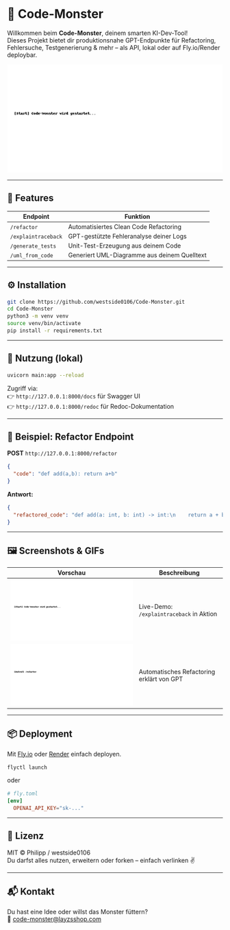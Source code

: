 # 🧠 Code-Monster

Willkommen beim **Code-Monster**, deinem smarten KI-Dev-Tool!  
Dieses Projekt bietet dir produktionsnahe GPT-Endpunkte für Refactoring, Fehlersuche, Testgenerierung & mehr – als API, lokal oder auf Fly.io/Render deploybar.

![Code-Monster Preview](assets/code-monster-preview.gif)

---

## 🚀 Features

| Endpoint               | Funktion                                      |
|------------------------|-----------------------------------------------|
| `/refactor`            | Automatisiertes Clean Code Refactoring        |
| `/explaintraceback`    | GPT-gestützte Fehleranalyse deiner Logs       |
| `/generate_tests`      | Unit-Test-Erzeugung aus deinem Code           |
| `/uml_from_code`       | Generiert UML-Diagramme aus deinem Quelltext  |

---

## ⚙️ Installation

```bash
git clone https://github.com/westside0106/Code-Monster.git
cd Code-Monster
python3 -m venv venv
source venv/bin/activate
pip install -r requirements.txt
```

---

## 📡 Nutzung (lokal)

```bash
uvicorn main:app --reload
```

Zugriff via:  
👉 `http://127.0.0.1:8000/docs` für Swagger UI  
👉 `http://127.0.0.1:8000/redoc` für Redoc-Dokumentation

---

## 🧪 Beispiel: Refactor Endpoint

**POST** `http://127.0.0.1:8000/refactor`

```json
{
  "code": "def add(a,b): return a+b"
}
```

**Antwort:**
```json
{
  "refactored_code": "def add(a: int, b: int) -> int:\n    return a + b"
}
```

---

## 🖼️ Screenshots & GIFs

| Vorschau | Beschreibung |
|---------|--------------|
| ![GIF](assets/code-monster-preview.gif) | Live-Demo: `/explaintraceback` in Aktion |
| ![GIF](assets/refactor-demo.gif) | Automatisches Refactoring erklärt von GPT |

---

## 📦 Deployment

Mit [Fly.io](https://fly.io/docs/launch/) oder [Render](https://render.com/docs) einfach deployen.

```bash
flyctl launch
```

oder

```toml
# fly.toml
[env]
  OPENAI_API_KEY="sk-..."
```

---

## 📄 Lizenz

MIT © Philipp / westside0106  
Du darfst alles nutzen, erweitern oder forken – einfach verlinken ✌️

---

## 📬 Kontakt

Du hast eine Idee oder willst das Monster füttern?  
📧 [code-monster@layzsshop.com](mailto:philipp@lahn.me)
